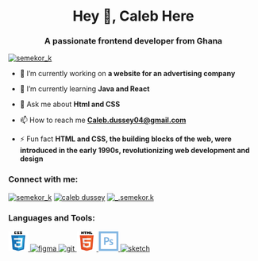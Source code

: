 <h1 align="center">Hey 👋, Caleb Here</h1>
<h3 align="center">A passionate frontend developer from Ghana</h3>

<p align="left"> <a href="https://twitter.com/semekor_k" target="blank"><img src="https://img.shields.io/twitter/follow/semekor_k?logo=twitter&style=for-the-badge" alt="semekor_k" /></a> </p>

- 🔭 I’m currently working on **a website for an advertising company**

- 🌱 I’m currently learning **Java and React**

- 💬 Ask me about **Html and CSS**

- 📫 How to reach me **Caleb.dussey04@gmail.com**

- ⚡ Fun fact **HTML and CSS, the building blocks of the web, were introduced in the early 1990s, revolutionizing web development and design**

<h3 align="left">Connect with me:</h3>
<p align="left">
<a href="https://twitter.com/semekor_k" target="blank"><img align="center" src="https://raw.githubusercontent.com/rahuldkjain/github-profile-readme-generator/master/src/images/icons/Social/twitter.svg" alt="semekor_k" height="30" width="40" /></a>
<a href="https://linkedin.com/in/calebdussey" target="blank"><img align="center" src="https://raw.githubusercontent.com/rahuldkjain/github-profile-readme-generator/master/src/images/icons/Social/linked-in-alt.svg" alt="caleb dussey" height="30" width="40" /></a>
<a href="https://instagram.com/_.semekor.k" target="blank"><img align="center" src="https://raw.githubusercontent.com/rahuldkjain/github-profile-readme-generator/master/src/images/icons/Social/instagram.svg" alt="_.semekor.k" height="30" width="40" /></a>
</p>

<h3 align="left">Languages and Tools:</h3>
<p align="left"> <a href="https://www.w3schools.com/css/" target="_blank" rel="noreferrer"> <img src="https://raw.githubusercontent.com/devicons/devicon/master/icons/css3/css3-original-wordmark.svg" alt="css3" width="40" height="40"/> </a> <a href="https://www.figma.com/" target="_blank" rel="noreferrer"> <img src="https://www.vectorlogo.zone/logos/figma/figma-icon.svg" alt="figma" width="40" height="40"/> </a> <a href="https://git-scm.com/" target="_blank" rel="noreferrer"> <img src="https://www.vectorlogo.zone/logos/git-scm/git-scm-icon.svg" alt="git" width="40" height="40"/> </a> <a href="https://www.w3.org/html/" target="_blank" rel="noreferrer"> <img src="https://raw.githubusercontent.com/devicons/devicon/master/icons/html5/html5-original-wordmark.svg" alt="html5" width="40" height="40"/> </a> <a href="https://www.photoshop.com/en" target="_blank" rel="noreferrer"> <img src="https://raw.githubusercontent.com/devicons/devicon/master/icons/photoshop/photoshop-line.svg" alt="photoshop" width="40" height="40"/> </a> <a href="https://www.sketch.com/" target="_blank" rel="noreferrer"> <img src="https://www.vectorlogo.zone/logos/sketchapp/sketchapp-icon.svg" alt="sketch" width="40" height="40"/> </a> </p>
